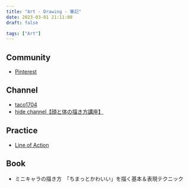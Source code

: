 ```yaml
---
title: "Art - Drawing - 筆記"
date: 2023-03-01 21:11:00
draft: false

tags: ["Art"]
---
```


## Community
- [Pinterest](https://www.pinterest.com/)

## Channel
- [taco1704](https://www.pixiv.net/users/70834530)
- [hide channel【顔と体の描き方講座】](https://www.youtube.com/@hidechannel2/streams)

## Practice
- [Line of Action](https://line-of-action.com/)

## Book
- ミニキャラの描き方　「ちまっとかわいい」を描く基本＆表現テクニック

<!-- 
## Link
-[how to](https://exhentai.org/tag/other:how+to)
-->
